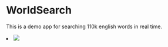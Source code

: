 WorldSearch
===========

This is a demo app for searching 110k english words in real time.

<li>

<img src="https://raw.github.com/tsunglintsai/WorldSearch/master/UI.png"/>
